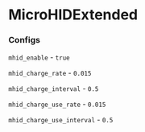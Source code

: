 # MicroHIDExtended

### Configs

`mhid_enable` - `true`

`mhid_charge_rate` - `0.015`

`mhid_charge_interval` - `0.5`

`mhid_charge_use_rate` - `0.015`

`mhid_charge_use_interval` - `0.5`
